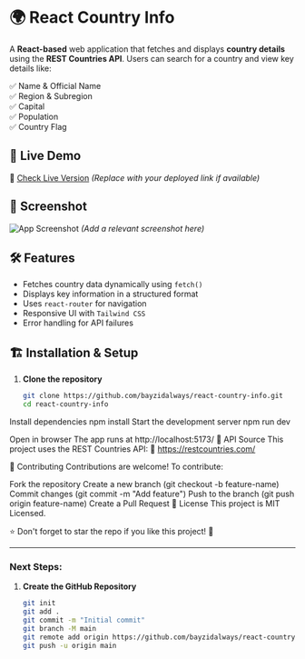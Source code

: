 # 🌍 React Country Info

A **React-based** web application that fetches and displays **country details** using the **REST Countries API**. Users can search for a country and view key details like:

✅ Name & Official Name  
✅ Region & Subregion  
✅ Capital  
✅ Population  
✅ Country Flag

## 🚀 Live Demo

🔗 [Check Live Version](#) _(Replace with your deployed link if available)_

## 📸 Screenshot

![App Screenshot](#) _(Add a relevant screenshot here)_

## 🛠️ Features

- Fetches country data dynamically using `fetch()`
- Displays key information in a structured format
- Uses `react-router` for navigation
- Responsive UI with `Tailwind CSS`
- Error handling for API failures

## 🏗️ Installation & Setup

1. **Clone the repository**
   ```bash
   git clone https://github.com/bayzidalways/react-country-info.git
   cd react-country-info
   ```

Install dependencies
npm install
Start the development server
npm run dev

Open in browser
The app runs at http://localhost:5173/
🔌 API Source
This project uses the REST Countries API:
🔗 https://restcountries.com/

🤝 Contributing
Contributions are welcome! To contribute:

Fork the repository
Create a new branch (git checkout -b feature-name)
Commit changes (git commit -m "Add feature")
Push to the branch (git push origin feature-name)
Create a Pull Request
📄 License
This project is MIT Licensed.

⭐ Don't forget to star the repo if you like this project! 🌟

---

### **Next Steps:**

1. **Create the GitHub Repository**
   ```bash
   git init
   git add .
   git commit -m "Initial commit"
   git branch -M main
   git remote add origin https://github.com/bayzidalways/react-country-info.git
   git push -u origin main
   ```
